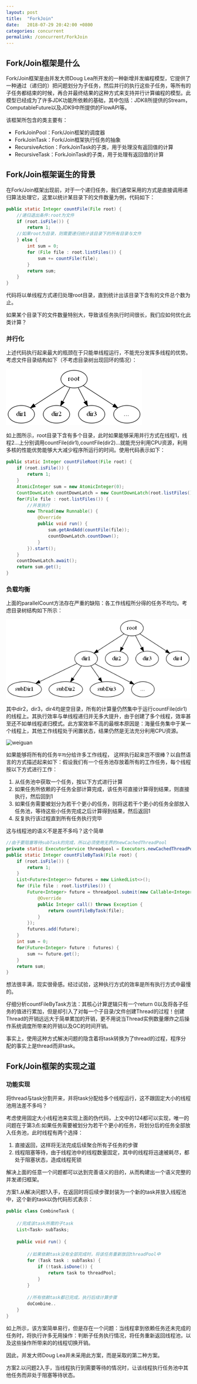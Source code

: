 ```yaml
---
layout: post
title:  "ForkJoin"
date:   2018-07-29 20:42:00 +0800
categories: concurrent
permalink: /concurrent/ForkJoin
---
```


## Fork/Join框架是什么

Fork/Join框架是由并发大师Doug Lea所开发的一种新增并发编程模型，它提供了一种通过（递归的）把问题划分为子任务，然后并行的执行这些子任务，等所有的子任务都结束的时候，再合并最终结果的这种方式来支持并行计算编程的模型。此模型已经成为了许多JDK功能所依赖的基础，其中包括：JDK8所提供的Stream，ComputableFuture以及JDK9中所提供的FlowAPI等。

该框架所包含的类主要有：
 * ForkJoinPool：Fork/Join框架的调度器
 * ForkJoinTask：Fork/Join框架执行任务的抽象
 * RecursiveAction：ForkJoinTask的子类，用于处理没有返回值的计算
 * RecursiveTask：ForkJoinTask的子类，用于处理有返回值的计算
 
## Fork/Join框架诞生的背景

在Fork/Join框架出现前，对于一个递归任务，我们通常采用的方式是直接调用递归算法处理它，这里以统计某目录下的文件数量为例，代码如下：

``` java
public static Integer countFile(File root) {
    //递归退出条件:root为文件
    if (root.isFile()) {
        return 1;
    //如果root为目录，则需要递归统计该目录下的所有目录与文件
    } else {
        int sum = 0;
        for (File file : root.listFiles()) {
            sum += countFile(file);
        }
        return sum;
    }
}
```

代码将以单线程方式递归处理root目录，直到统计出该目录下含有的文件总个数为止。

如果某个目录下的文件数量特别大，导致该任务执行时间很长，我们应如何优化此类计算？

### 并行化

上述代码执行起来最大的瓶颈在于只能单线程运行，不能充分发挥多线程的优势。考虑文件目录结构如下（不考虑目录树出现回环的情况）：

![fileSystem1](../resources/img/fileSystem1.png)

如上图所示，root目录下含有多个目录，此时如果能够采用并行方式在线程1，线程2...上分别调用countFile(dir1),countFile(dir2)...就能充分利用CPU资源，利用多核的性能优势能够大大减少程序所运行的时间。使用代码表示如下：

```java
public static Integer countFileRoot(File root) {
    if (root.isFile()) {
        return 1;
    }
    AtomicInteger sum = new AtomicInteger(0);
    CountDownLatch countDownLatch = new CountDownLatch(root.listFiles().length);
    for(File file : root.listFiles()) {
        //并发执行
        new Thread(new Runnable() {
            @Override
            public void run() {
                sum.getAndAdd(countFile(file));
                countDownLatch.countDown();
            }
        }).start();
    }
    countDownLatch.await();
    return sum.get();
}
```

### 负载均衡

上面的parallelCount方法存在严重的缺陷：各工作线程所分得的任务不均匀。考虑目录树结构如下所示：

![fileSystem2](../resources/img/fileSystem2.png)

其中dir2，dir3，dir4均是空目录，所有的计算量仍然集中于运行countFile(dir1)的线程上。其执行效率与单线程递归并无多大提升，由于创建了多个线程，效率甚至还不如单线程递归模式。此方案效率不高的最根本原因是：海量任务集中于某一个线程上，其他工作线程处于闲置状态，结果仍然是无法充分利用CPU资源。

![weiguan](../resources/img/weiguan.png)

如果能够将所有的任务`平均`分给许多工作线程， 这样执行起来岂不很棒？以自然语言的方式描述起来如下：假设我们有一个任务池存放着所有的工作任务，每个线程按以下方式进行工作：

 1. 从任务池中获取一个任务，按以下方式进行计算
 2. 如果任务所依赖的子任务全部计算完成，该任务可直接计算得到结果，则直接执行，然后回到1
 3. 如果任务需要被划分为若干个更小的任务，则将这若干个更小的任务全部放入任务池，等待这些小任务完成之后计算得到结果，然后返回1
 4. 反复执行该过程直到所有任务执行完毕
 
这与线程池的语义不是差不多吗？这个简单

```java
//由于要阻塞等待subTask的完成，所以必须使用无界的newCachedThreadPool
private static ExecutorService threadpool = Executors.newCachedThreadPool();
public static Integer countFileByTask(File root) {
    if (root.isFile()) {
        return 1;
    }
    List<Future<Integer>> futures = new LinkedList<>();
    for (File file : root.listFiles()) {
        Future<Integer> future = threadpool.submit(new Callable<Integer>() {
            @Override
            public Integer call() throws Exception {
                return countFileByTask(file);
            }
        });
        futures.add(future);
    }
    int sum = 0;
    for(Future<Integer> future : futures) {
        sum += future.get();
    }
    return sum;
}
```

想法很丰满，现实很骨感。经过试验，这种执行方式的效率是所有执行方式中最慢的。

仔细分析countFileByTask方法：其核心计算逻辑只有一个return 0以及将各子任务的值进行累加，但是却引入了对每一个子目录/文件创建Thread的过程！创建Thread的开销远远大于简单累加的开销，更不用说当Thread实例数量爆炸之后操作系统调度所带来的开销以及GC的时间开销。

事实上，使用这种方式解决问题的隐含着将task转换为了thread的过程，程序分配的事实上是thread而非task。


## Fork/Join框架的实现之道

### 功能实现

将thread与task分割开来，并将task分配给多个线程运行，这不跟固定大小的线程池用法差不多吗？

考虑使用固定大小线程池来实现上面的伪代码，上文中的124都可以实现，唯一的问题在于第3点:如果任务需要被划分为若干个更小的任务，将划分后的任务全部放入任务池，此时线程有两个选择：

 1. 直接返回，这样将无法完成后续聚合所有子任务的步骤
 2. 线程阻塞等待，由于线程池中的线程数量固定，其中的线程将迅速被耗尽，都处于阻塞状态，造成线程死锁
 
解决上面的任意一个问题都可以达到完善语义的目的，从而构建出一个语义完整的并发递归框架。

方案1.从解决问题1入手，在返回时将后续步骤封装为一个新的task并放入线程池中，这个新的task以伪代码形式表示：

```java
public class CombineTask {

    //完成该task所需的子task
    List<Task> subTasks;
    
    public void run() {
    
        //如果依赖task没有全部完成时，将该任务重新放回threadPool中
        for (Task task : subTasks) {
            if (!task.isDone()) {
                return task to threadPool;
            }
        }
        
        //所有依赖task都已完成，执行后续计算步骤
        doCombine..
    }
}
```

如上所示，该方案简单易行，但是存在一个问题：当线程拿到依赖任务还未完成的任务时，将执行许多无用操作：判断子任务执行情况，将任务重新返回线程池，以及这些操作所带来的的线程切换开销。

因此，并发大师Doug Lea并未采用此方案，而是采取的第二种方案。

方案2.以问题2入手，当线程执行到需要等待的情况时，让该线程执行任务池中其他任务而非处于阻塞等待状态。
